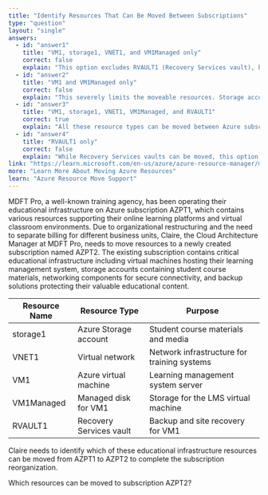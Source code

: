 ```yaml
---
title: "Identify Resources That Can Be Moved Between Subscriptions"
type: "question"
layout: "single"
answers:
  - id: "answer1"
    title: "VM1, storage1, VNET1, and VM1Managed only"
    correct: false
    explain: "This option excludes RVAULT1 (Recovery Services vault), but Recovery Services vaults can be moved between subscriptions when they don't contain backup data or have specific dependencies resolved."
  - id: "answer2"
    title: "VM1 and VM1Managed only"
    correct: false
    explain: "This severely limits the moveable resources. Storage accounts, virtual networks, and Recovery Services vaults can also be moved between subscriptions with proper planning and dependency resolution."
  - id: "answer3"
    title: "VM1, storage1, VNET1, VM1Managed, and RVAULT1"
    correct: true
    explain: "All these resource types can be moved between Azure subscriptions. Virtual machines with managed disks, storage accounts, virtual networks, and Recovery Services vaults all support cross-subscription moves when prerequisites are met."
  - id: "answer4"
    title: "RVAULT1 only"
    correct: false
    explain: "While Recovery Services vaults can be moved, this option incorrectly excludes all other resources. Virtual machines, storage accounts, virtual networks, and managed disks can also be moved between subscriptions."
link: "https://learn.microsoft.com/en-us/azure/azure-resource-manager/management/move-support-resources"
more: "Learn More About Moving Azure Resources"
learn: "Azure Resource Move Support"
---
```


MDFT Pro, a well-known training agency, has been operating their educational infrastructure on Azure subscription AZPT1, which contains various resources supporting their online learning platforms and virtual classroom environments. Due to organizational restructuring and the need to separate billing for different business units, Claire, the Cloud Architecture Manager at MDFT Pro, needs to move resources to a newly created subscription named AZPT2. The existing subscription contains critical educational infrastructure including virtual machines hosting their learning management system, storage accounts containing student course materials, networking components for secure connectivity, and backup solutions protecting their valuable educational content.

| Resource Name | Resource Type | Purpose |
|---------------|---------------|---------|
| storage1 | Azure Storage account | Student course materials and media |
| VNET1 | Virtual network | Network infrastructure for training systems |
| VM1 | Azure virtual machine | Learning management system server |
| VM1Managed | Managed disk for VM1 | Storage for the LMS virtual machine |
| RVAULT1 | Recovery Services vault | Backup and site recovery for VM1 |

Claire needs to identify which of these educational infrastructure resources can be moved from AZPT1 to AZPT2 to complete the subscription reorganization.

Which resources can be moved to subscription AZPT2?
